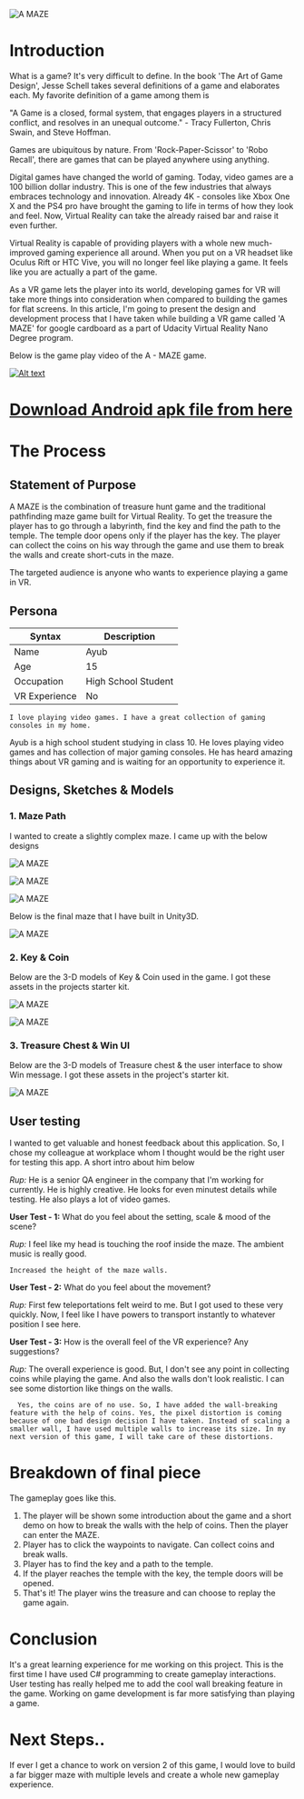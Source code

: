 ![A MAZE](/Maze/Assets/UdacityVR/Images/1.JPG)

# Introduction

What is a game? It's very difficult to define. In the book 'The Art of Game Design', Jesse Schell takes several definitions of a game and elaborates each. My favorite definition of a game among them is 

"A Game is a closed, formal system, that engages players in a structured conflict, and resolves in an unequal outcome." - Tracy Fullerton, Chris Swain, and Steve Hoffman.

Games are ubiquitous by nature. From 'Rock-Paper-Scissor' to 'Robo Recall', there are games that can be played anywhere using anything.

Digital games have changed the world of gaming. Today, video games are a 100 billion dollar industry. This is one of the few industries that always embraces technology and innovation. Already 4K - consoles like Xbox One X and the PS4 pro have brought the gaming to life in terms of how they look and feel. Now, Virtual Reality can take the already raised bar and raise it even further. 

Virtual Reality is capable of providing players with a whole new much-improved gaming experience all around. When you put on a VR headset like Oculus Rift or HTC Vive, you will no longer feel like playing a game. It feels like you are actually a part of the game. 

As a VR game lets the player into its world, developing games for VR will take more things into consideration when compared to building the games for flat screens. In this article, I'm going to present the design and development process that I have taken while building a VR game called 'A MAZE' for google cardboard as a part of Udacity Virtual Reality Nano Degree program.

 Below is the game play video of the A - MAZE game.
 
 [![Alt text](https://img.youtube.com/vi/ejedjHqVDR4/0.jpg)](https://youtu.be/ejedjHqVDR4)
 
 # [Download Android apk file from here](https://drive.google.com/file/d/1TuCsTiKTNBf-yhaPkQZFF6k5gkIwXDNe/view)
 
 # The Process

## Statement of Purpose

A MAZE is the combination of treasure hunt game and the traditional pathfinding maze game built for Virtual Reality. To get the treasure the player has to go through a labyrinth, find the key and find the path to the temple. The temple door opens only if the player has the key. The player can collect the coins on his way through the game and use them to break the walls and create short-cuts in the maze.

The targeted audience is anyone who wants to experience playing a game in VR. 

## Persona

|Syntax |Description|
|-------|-----------|
|Name |Ayub      |
|Age |15      |
|Occupation |High School Student      |
|VR Experience | No|
    I love playing video games. I have a great collection of gaming consoles in my home.
    
    
Ayub is a high school student studying in class 10. He loves playing video games and has collection of major gaming consoles. He has heard amazing things about VR gaming and is waiting for an opportunity to experience it.

## Designs, Sketches & Models

### 1. Maze Path

I wanted to create a slightly complex maze. I came up with the below designs

![A MAZE](/Maze/Assets/UdacityVR/Images/2.JPG "Maze Path Sketch")

![A MAZE](/Maze/Assets/UdacityVR/Images/3.JPG "Maze Path Sketch")

![A MAZE](/Maze/Assets/UdacityVR/Images/4.JPG "Maze Path Sketch")

Below is the final maze that I have built in Unity3D.

![A MAZE](/Maze/Assets/UdacityVR/Images/5.JPG "Final Maze Path")

### 2. Key & Coin

Below are the 3-D models of Key & Coin used in the game. I got these assets in the projects starter kit. 

![A MAZE](/Maze/Assets/UdacityVR/Images/6.JPG "Key")

![A MAZE](/Maze/Assets/UdacityVR/Images/7.JPG "Coin")

### 3. Treasure Chest & Win UI

Below are the 3-D models of Treasure chest & the user interface to show Win message. I got these assets in the project's starter kit. 

![A MAZE](/Maze/Assets/UdacityVR/Images/8.JPG "Treasure Chest & Win UI")

## User testing
I wanted to get valuable and honest feedback about this application. So, I chose my colleague at workplace whom I thought would be the right user for testing this app. A short intro about him below

*Rup:*
He is a senior QA engineer in the company that I'm working for currently. He is highly creative. He looks for even minutest details while testing. He also plays a lot of video games.

**User Test - 1:** What do you feel about the setting, scale & mood of the scene?

*Rup:* I feel like my head is touching the roof inside the maze. The ambient music is really good.

    Increased the height of the maze walls.  
    
**User Test - 2:** What do you feel about the movement?

*Rup:* First few teleportations felt weird to me. But I got used to these very quickly. Now, I feel like I have powers to transport instantly to whatever position I see here.
      
**User Test - 3:** How is the overall feel of the VR experience? Any suggestions?

*Rup:* The overall experience is good. But, I don't see any point in collecting coins while playing the game. And also the walls don't look realistic. I can see some distortion like things on the walls. 

      Yes, the coins are of no use. So, I have added the wall-breaking feature with the help of coins. Yes, the pixel distortion is coming because of one bad design decision I have taken. Instead of scaling a smaller wall, I have used multiple walls to increase its size. In my next version of this game, I will take care of these distortions.
      
 # Breakdown of final piece
 
 The gameplay goes like this.
1. The player will be shown some introduction about the game and a short demo on how to break the walls with the help of coins. Then the player can enter the MAZE.
2. Player has to click the waypoints to navigate. Can collect coins and break walls. 
3. Player has to find the key and a path to the temple.
4. If the player reaches the temple with the key, the temple doors will be opened. 
5. That's it! The player wins the treasure and can choose to replay the game again. 

# Conclusion

It's a great learning experience for me working on this project. This is the first time I have used C# programming to create gameplay interactions. User testing has really helped me to add the cool wall breaking feature in the game. Working on game development is far more satisfying than playing a game.

# Next Steps..

If ever I get a chance to work on version 2 of this game, I would love to build a far bigger maze with multiple levels and create a whole new gameplay experience.
